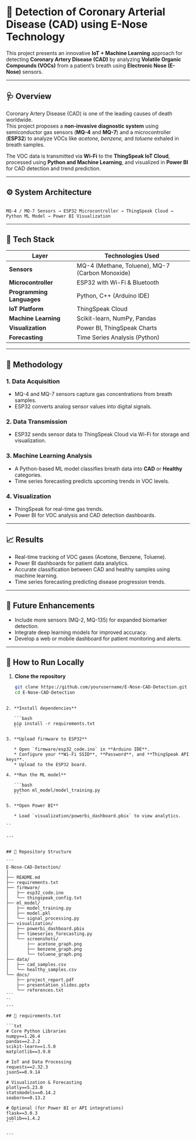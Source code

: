 
# 💓 Detection of Coronary Arterial Disease (CAD) using E-Nose Technology

This project presents an innovative **IoT + Machine Learning** approach for detecting **Coronary Artery Disease (CAD)** by analyzing **Volatile Organic Compounds (VOCs)** from a patient’s breath using **Electronic Nose (E-Nose)** sensors.

---

## 🩺 Overview
Coronary Artery Disease (CAD) is one of the leading causes of death worldwide.  
This project proposes a **non-invasive diagnostic system** using semiconductor gas sensors (**MQ-4** and **MQ-7**) and a microcontroller (**ESP32**) to analyze VOCs like *acetone, benzene,* and *toluene* exhaled in breath samples.

The VOC data is transmitted via **Wi-Fi** to the **ThingSpeak IoT Cloud**, processed using **Python and Machine Learning**, and visualized in **Power BI** for CAD detection and trend prediction.

---

## ⚙️ System Architecture

```

MQ-4 / MQ-7 Sensors → ESP32 Microcontroller → ThingSpeak Cloud → Python ML Model → Power BI Visualization

````

---

## 🧩 Tech Stack

| Layer | Technologies Used |
|--------|-------------------|
| **Sensors** | MQ-4 (Methane, Toluene), MQ-7 (Carbon Monoxide) |
| **Microcontroller** | ESP32 with Wi-Fi & Bluetooth |
| **Programming Languages** | Python, C++ (Arduino IDE) |
| **IoT Platform** | ThingSpeak Cloud |
| **Machine Learning** | Scikit-learn, NumPy, Pandas |
| **Visualization** | Power BI, ThingSpeak Charts |
| **Forecasting** | Time Series Analysis (Python) |

---

## 🧠 Methodology

### **1. Data Acquisition**
- MQ-4 and MQ-7 sensors capture gas concentrations from breath samples.  
- ESP32 converts analog sensor values into digital signals.

### **2. Data Transmission**
- ESP32 sends sensor data to ThingSpeak Cloud via Wi-Fi for storage and visualization.

### **3. Machine Learning Analysis**
- A Python-based ML model classifies breath data into **CAD** or **Healthy** categories.  
- Time series forecasting predicts upcoming trends in VOC levels.

### **4. Visualization**
- ThingSpeak for real-time gas trends.  
- Power BI for VOC analysis and CAD detection dashboards.

---

## 📈 Results
- Real-time tracking of VOC gases (Acetone, Benzene, Toluene).  
- Power BI dashboards for patient data analytics.  
- Accurate classification between CAD and healthy samples using machine learning.  
- Time series forecasting predicting disease progression trends.

---

## 🧩 Future Enhancements
- Include more sensors (MQ-2, MQ-135) for expanded biomarker detection.  
- Integrate deep learning models for improved accuracy.  
- Develop a web or mobile dashboard for patient monitoring and alerts.

---

## 🧾 How to Run Locally

1. **Clone the repository**
   ```bash
   git clone https://github.com/yourusername/E-Nose-CAD-Detection.git
   cd E-Nose-CAD-Detection
````

2. **Install dependencies**

   ```bash
   pip install -r requirements.txt
   ```

3. **Upload firmware to ESP32**

   * Open `firmware/esp32_code.ino` in **Arduino IDE**.
   * Configure your **Wi-Fi SSID**, **Password**, and **ThingSpeak API keys**.
   * Upload to the ESP32 board.

4. **Run the ML model**

   ```bash
   python ml_model/model_training.py
   ```

5. **Open Power BI**

   * Load `visualization/powerbi_dashboard.pbix` to view analytics.

``

---


## 🧰 Repository Structure

```
E-Nose-CAD-Detection/
│
├── README.md
├── requirements.txt
├── firmware/
│   ├── esp32_code.ino
│   └── thingspeak_config.txt
├── ml_model/
│   ├── model_training.py
│   ├── model.pkl
│   └── signal_processing.py
├── visualization/
│   ├── powerbi_dashboard.pbix
│   ├── timeseries_forecasting.py
│   └── screenshots/
│       ├── acetone_graph.png
│       ├── benzene_graph.png
│       └── toluene_graph.png
├── data/
│   ├── cad_samples.csv
│   └── healthy_samples.csv
└── docs/
    ├── project_report.pdf
    ├── presentation_slides.pptx
    └── references.txt
```
``
---

## 🧩 requirements.txt

```txt
# Core Python Libraries
numpy==1.26.4
pandas==2.2.2
scikit-learn==1.5.0
matplotlib==3.9.0

# IoT and Data Processing
requests==2.32.3
json5==0.9.14

# Visualization & Forecasting
plotly==5.23.0
statsmodels==0.14.2
seaborn==0.13.2

# Optional (for Power BI or API integrations)
flask==3.0.3
joblib==1.4.2
```

---
